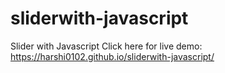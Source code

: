 # sliderwith-javascript
Slider with Javascript
Click here for live demo: https://harshi0102.github.io/sliderwith-javascript/
